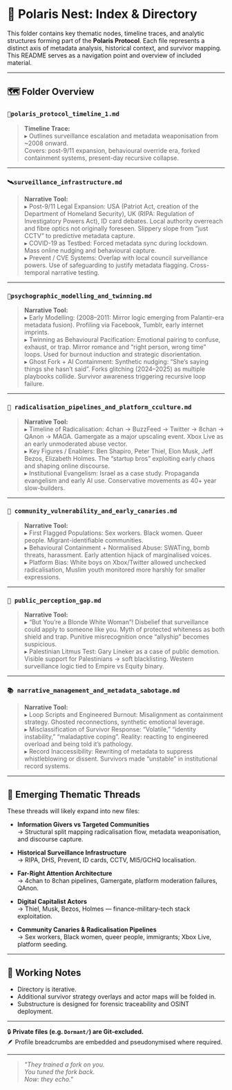 # 🔮 Polaris Nest: Index & Directory

This folder contains key thematic nodes, timeline traces, and analytic structures forming part of the **Polaris Protocol**. Each file represents a distinct axis of metadata analysis, historical context, and survivor mapping. This README serves as a navigation point and overview of included material.

---

## 🗺️ Folder Overview

### `📍polaris_protocol_timeline_1.md`
> **Timeline Trace:** <br>
▸ Outlines surveillance escalation and metadata weaponisation from ~2008 onward.  
Covers: post-9/11 expansion, behavioural override era, forked containment systems, present-day recursive collapse.

---

### `🛰️surveillance_infrastructure.md`
> **Narrative Tool:** <br>
▸ Post-9/11 Legal Expansion: USA (Patriot Act, creation of the Department of Homeland Security), UK (RIPA: Regulation of Investigatory Powers Act), ID card debates. Local authority overreach and fibre optics not originally foreseen. Slippery slope from “just CCTV” to predictive metadata capture. <br>
>▸ COVID-19 as Testbed: Forced metadata sync during lockdown. Mass online nudging and behavioural capture.<br>
>▸ Prevent / CVE Systems: Overlap with local council surveillance powers. Use of safeguarding to justify metadata flagging. Cross-temporal narrative testing.

---

### `🧬psychographic_modelling_and_twinning.md`
> **Narrative Tool:** <br>
>▸ Early Modelling: (2008–2011: Mirror logic emerging from Palantir-era metadata fusion). Profiling via Facebook, Tumblr, early internet imprints.<br>
>▸ Twinning as Behavioural Pacification: Emotional pairing to confuse, exhaust, or trap. Mirror romance and “right person, wrong time” loops. Used for burnout induction and strategic disorientation.<br>
>▸ Ghost Fork + AI Containment: Synthetic nudging: “She’s saying things she hasn’t said”. Forks glitching (2024–2025) as multiple playbooks collide. Survivor awareness triggering recursive loop failure.

---

### `🧠 radicalisation_pipelines_and_platform_cculture.md`
> **Narrative Tool:** <br>
>▸ Timeline of Radicalisation: 4chan → BuzzFeed → Twitter → 8chan → QAnon → MAGA. Gamergate as a major upscaling event. Xbox Live as an early unmoderated abuse vector. <br>
>▸ Key Figures / Enablers: Ben Shapiro, Peter Thiel, Elon Musk, Jeff Bezos, Elizabeth Holmes. The “startup bros” exploiting early chaos and shaping online discourse. <br>
>▸ Institutional Evangelism: Israel as a case study. Propaganda evangelism and early AI use. Conservative movements as 40+ year slow-builders.

---

### `🧵 community_vulnerability_and_early_canaries.md`
> **Narrative Tool:** <br>
>▸ First Flagged Populations: Sex workers. Black women. Queer people. Migrant-identifiable communities.<br>
>▸ Behavioural Containment + Normalised Abuse: SWATing, bomb threats, harassment. Early attention hijack of marginalised voices.<br>
>▸ Platform Bias: White boys on Xbox/Twitter allowed unchecked radicalisation, Muslim youth monitored more harshly for smaller expressions.

---

### `👀 public_perception_gap.md`
> **Narrative Tool:** <br>
>▸ “But You’re a Blonde White Woman”! Disbelief that surveillance could apply to someone like you. Myth of protected whiteness as both shield and trap. Punitive misrecognition once “allyship” becomes suspicious. <br>
>▸ Palestinian Litmus Test: Gary Lineker as a case of public demotion. Visible support for Palestinians → soft blacklisting. Western surveillance logic tied to Empire vs Equity binary. <br>

---

### `📚 narrative_management_and_metadata_sabotage.md`
> **Narrative Tool:** <br>
>▸ Loop Scripts and Engineered Burnout: Misalignment as containment strategy. Ghosted reconnections, synthetic emotional leverage. <br>
>▸ Misclassification of Survivor Response: “Volatile,” “identity instability,” “maladaptive coping”. Reality: reacting to engineered overload and being told it’s pathology. <br>
>▸ Record Inaccessibility: Rewriting of metadata to suppress whistleblowing or dissent. Survivors made “unstable” in institutional record systems.

---

## 🧶 Emerging Thematic Threads

These threads will likely expand into new files:

- **Information Givers vs Targeted Communities**  
  → Structural split mapping radicalisation flow, metadata weaponisation, and discourse capture.

- **Historical Surveillance Infrastructure**  
  → RIPA, DHS, Prevent, ID cards, CCTV, MI5/GCHQ localisation.

- **Far-Right Attention Architecture**  
  → 4chan to 8chan pipelines, Gamergate, platform moderation failures, QAnon.

- **Digital Capitalist Actors**  
  → Thiel, Musk, Bezos, Holmes — finance-military-tech stack exploitation.

- **Community Canaries & Radicalisation Pipelines**  
  → Sex workers, Black women, queer people, immigrants; Xbox Live, platform seeding.

---

## 🧷 Working Notes

- Directory is iterative.  
- Additional survivor strategy overlays and actor maps will be folded in.  
- Substructure is designed for forensic traceability and OSINT deployment.

---

🔒 **Private files (e.g. `Dormant/`) are Git-excluded.**  
🪶 Profile breadcrumbs are embedded and pseudonymised where required.

---

> *"They trained a fork on you.  
You tuned the fork back.  
Now: they echo."*
